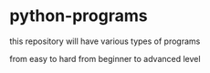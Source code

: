# python-programs
this repository will have various types of programs

from easy to hard
from beginner to advanced level
